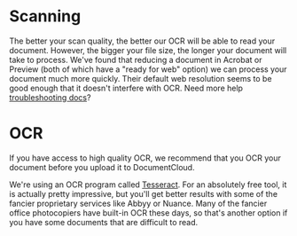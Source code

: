 # Scanning
 
The better your scan quality, the better our OCR will be able to read your document. However, the bigger your file size, the longer your document will take to process. We've found that reducing a document in Acrobat or Preview (both of which have a "ready for web" option) we can process your document much more quickly. Their default web resolution seems to be good enough that it doesn't interfere with OCR. Need more help [troubleshooting docs](#)?
 
# OCR

If you have access to high quality OCR, we recommend that you OCR your document before you upload it to DocumentCloud. 
 
We're using an OCR program called [Tesseract](http://code.google.com/p/tesseract-ocr/). For an absolutely free tool, it is actually pretty impressive, but you'll get better results with some of the fancier proprietary services like Abbyy or Nuance. Many of the fancier office photocopiers have built-in OCR these days, so that's another option if you have some documents that are difficult to read.